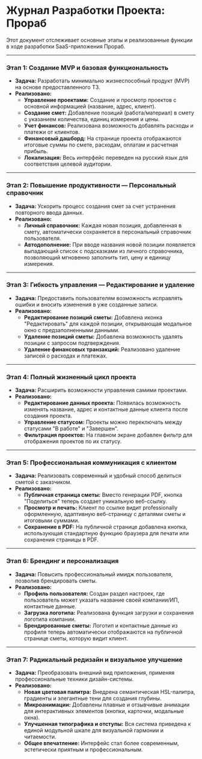 # Журнал Разработки Проекта: Прораб

Этот документ отслеживает основные этапы и реализованные функции в ходе разработки SaaS-приложения Прораб.

---

### **Этап 1: Создание MVP и базовая функциональность**

*   **Задача:** Разработать минимально жизнеспособный продукт (MVP) на основе предоставленного ТЗ.
*   **Реализовано:**
    *   **Управление проектами:** Создание и просмотр проектов с основной информацией (название, адрес, клиент).
    *   **Создание смет:** Добавление позиций (работа/материал) в смету с указанием количества, единиц измерения и цены.
    *   **Учет финансов:** Реализована возможность добавлять расходы и платежи от клиентов.
    *   **Финансовый дашборд:** На странице проекта отображаются итоговые суммы по смете, расходам, оплатам и расчетная прибыль.
    *   **Локализация:** Весь интерфейс переведен на русский язык для соответствия целевой аудитории.

---

### **Этап 2: Повышение продуктивности — Персональный справочник**

*   **Задача:** Ускорить процесс создания смет за счет устранения повторного ввода данных.
*   **Реализовано:**
    *   **Личный справочник:** Каждая новая позиция, добавленная в смету, автоматически сохраняется в персональный справочник пользователя.
    *   **Автодополнение:** При вводе названия новой позиции появляется выпадающий список с подсказками из личного справочника, позволяющий мгновенно заполнить тип, цену и единицу измерения.

---

### **Этап 3: Гибкость управления — Редактирование и удаление**

*   **Задача:** Предоставить пользователям возможность исправлять ошибки и вносить изменения в уже созданные записи.
*   **Реализовано:**
    *   **Редактирование позиций сметы:** Добавлена иконка "Редактировать" для каждой позиции, открывающая модальное окно с предзаполненными данными.
    *   **Удаление позиций сметы:** Добавлена возможность удалять позиции с запросом подтверждения.
    *   **Удаление финансовых транзакций:** Реализовано удаление записей о расходах и платежах.

---

### **Этап 4: Полный жизненный цикл проекта**

*   **Задача:** Расширить возможности управления самими проектами.
*   **Реализовано:**
    *   **Редактирование данных проекта:** Появилась возможность изменять название, адрес и контактные данные клиента после создания проекта.
    *   **Управление статусом:** Проекты можно переключать между статусами "В работе" и "Завершен".
    *   **Фильтрация проектов:** На главном экране добавлен фильтр для отображения проектов по их статусу.

---

### **Этап 5: Профессиональная коммуникация с клиентом**

*   **Задача:** Реализовать современный и удобный способ делиться сметой с заказчиком.
*   **Реализовано:**
    *   **Публичная страница сметы:** Вместо генерации PDF, кнопка "Поделиться" теперь создает уникальную веб-ссылку.
    *   **Просмотр и печать:** Клиент по ссылке видит professionally оформленную, адаптивную веб-страницу с деталями сметы и итоговыми суммами.
    *   **Сохранение в PDF:** На публичной странице добавлена кнопка, использующая стандартную функцию браузера для печати или сохранения страницы в PDF.

---

### **Этап 6: Брендинг и персонализация**

*   **Задача:** Повысить профессиональный имидж пользователя, позволив брендировать сметы.
*   **Реализовано:**
    *   **Профиль пользователя:** Создан раздел настроек, где пользователь может указать название своей компании/ИП, контактные данные.
    *   **Загрузка логотипа:** Реализована функция загрузки и сохранения логотипа компании.
    *   **Брендированные сметы:** Логотип и контактные данные из профиля теперь автоматически отображаются на публичной странице сметы, которую видит клиент.

---

### **Этап 7: Радикальный редизайн и визуальное улучшение**

*   **Задача:** Преобразовать внешний вид приложения, применяя профессиональные техники дизайн-системы.
*   **Реализовано:**
    *   **Новая цветовая палитра:** Внедрена семантическая HSL-палитра, градиенты и элегантные тени для создания глубины.
    *   **Микроанимации:** Добавлены плавные и отзывчивые анимации для интерактивных элементов (кнопки, карточки, модальные окна).
    *   **Улучшенная типографика и отступы:** Вся система приведена к единой модульной шкале для визуальной гармонии и читаемости.
    *   **Общее впечатление:** Интерфейс стал более современным, эстетически приятным и профессиональным.